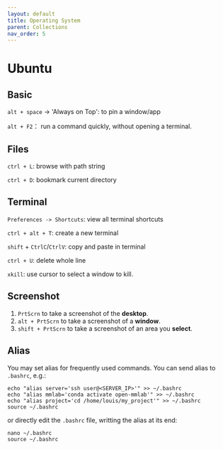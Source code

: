 ```yaml
---
layout: default
title: Operating System
parent: Collections
nav_order: 5
---
```


# Ubuntu
## Basic ##
`alt + space` -> 'Always on Top': to pin a window/app

`alt + F2`： run a command quickly, without opening a terminal.

## Files ##
`ctrl + L`: browse with path string

`ctrl + D`: bookmark current directory

## Terminal ##
`Preferences -> Shortcuts`: view all terminal shortcuts

`ctrl + alt + T`: create a new terminal

`shift` + `CtrlC`/`CtrlV`: copy and paste in terminal

`ctrl + U`: delete whole line

`xkill`: use cursor to select a window to kill. 

## Screenshot ##
  1. `PrtScrn` to take a screenshot of the **desktop**.
  2. `alt + PrtScrn` to take a screenshot of a **window**.
  3. `shift + PrtScrn` to take a screenshot of an area you **select**.

## Alias
You may set alias for frequently used commands. You can send alias to `.bashrc`, e.g.:
```
echo "alias server='ssh user@<SERVER_IP>'" >> ~/.bashrc
echo "alias mmlab='conda activate open-mmlab'" >> ~/.bashrc
echo "alias project='cd /home/louis/my_project'" >> ~/.bashrc
source ~/.bashrc
```
or directly edit the `.bashrc` file, writting the alias at its end:
```
nano ~/.bashrc
source ~/.bashrc
```
